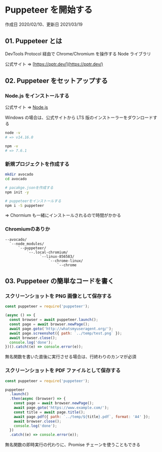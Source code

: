 # Puppeteer を開始する

作成日 2020/02/10、更新日 2021/03/19

## 01. Puppeteer とは

DevTools Protocol 経由で Chrome/Chromium を操作する Node ライブラリ

公式サイト => [https://pptr.dev/](https://pptr.dev/)

## 02. Puppeteer をセットアップする

### Node.js をインストールする

公式サイト => [Node\.js](https://nodejs.org/en/)

Windows の場合は、公式サイトから LTS 版のインストーラーをダウンロードする

```bash
node -v
# => v14.16.0

npm -v
# => 7.6.1
```

### 新規プロジェクトを作成する

```bash
mkdir avocado
cd avocado

# pacakge.jsonを作成する
npm init -y

# puppeteerをインストールする
npm i -S puppeteer
```

=> Chormium も一緒にインストールされるので時間がかかる

### Chromiumのありか

```text
--avocado/
  `--node_modules/
      `--puppeteer/
          `--.local-chromium/
                `--linux-856583/
                    `--chrome-linux/
                        `--chrome
```

## 03. Puppeteer の簡単なコードを書く

### スクリーンショットを PNG 画像として保存する

```javascript
const puppeteer = require('puppeteer');

(async () => {
  const browser = await puppeteer.launch();
  const page = await browser.newPage();
  await page.goto('http://whatsmyuseragent.org/');
  await page.screenshot({ path: `../temp/test.png` });
  await browser.close();
  console.log('done');
})().catch((e) => console.error(e));
```

無名関数を書いた直後に実行させる場合は、行終わりのカンマが必須

### スクリーンショットを PDF ファイルとして保存する

```javascript
const puppeteer = require('puppeteer');

puppeteer
  .launch()
  .then(async (browser) => {
    const page = await browser.newPage();
    await page.goto('https://www.example.com/');
    const title = await page.title();
    await page.pdf({ path: `../temp/${title}.pdf`, format: 'A4' });
    await browser.close();
    console.log('done');
  })
  .catch((e) => console.error(e));
```

無名関数の即時実行の代わりに、Promise チェーンを使うこともできる
